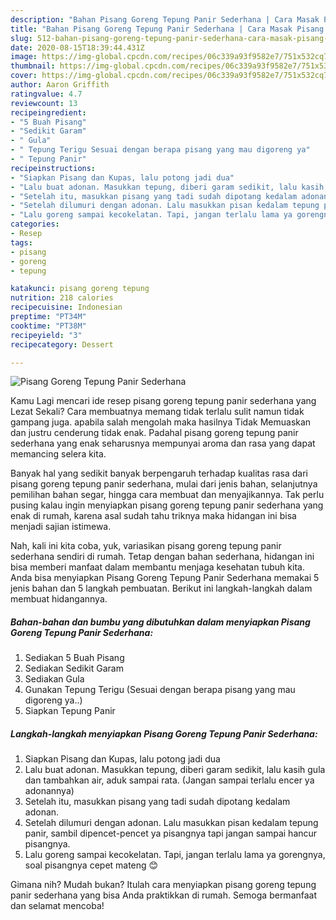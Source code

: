 ```yaml
---
description: "Bahan Pisang Goreng Tepung Panir Sederhana | Cara Masak Pisang Goreng Tepung Panir Sederhana Yang Menggugah Selera"
title: "Bahan Pisang Goreng Tepung Panir Sederhana | Cara Masak Pisang Goreng Tepung Panir Sederhana Yang Menggugah Selera"
slug: 512-bahan-pisang-goreng-tepung-panir-sederhana-cara-masak-pisang-goreng-tepung-panir-sederhana-yang-menggugah-selera
date: 2020-08-15T18:39:44.431Z
image: https://img-global.cpcdn.com/recipes/06c339a93f9582e7/751x532cq70/pisang-goreng-tepung-panir-sederhana-foto-resep-utama.jpg
thumbnail: https://img-global.cpcdn.com/recipes/06c339a93f9582e7/751x532cq70/pisang-goreng-tepung-panir-sederhana-foto-resep-utama.jpg
cover: https://img-global.cpcdn.com/recipes/06c339a93f9582e7/751x532cq70/pisang-goreng-tepung-panir-sederhana-foto-resep-utama.jpg
author: Aaron Griffith
ratingvalue: 4.7
reviewcount: 13
recipeingredient:
- "5 Buah Pisang"
- "Sedikit Garam"
- " Gula"
- " Tepung Terigu Sesuai dengan berapa pisang yang mau digoreng ya"
- " Tepung Panir"
recipeinstructions:
- "Siapkan Pisang dan Kupas, lalu potong jadi dua"
- "Lalu buat adonan. Masukkan tepung, diberi garam sedikit, lalu kasih gula dan tambahkan air, aduk sampai rata. (Jangan sampai terlalu encer ya adonannya)"
- "Setelah itu, masukkan pisang yang tadi sudah dipotang kedalam adonan."
- "Setelah dilumuri dengan adonan. Lalu masukkan pisan kedalam tepung panir, sambil dipencet-pencet ya pisangnya tapi jangan sampai hancur pisangnya."
- "Lalu goreng sampai kecokelatan. Tapi, jangan terlalu lama ya gorengnya, soal pisangnya cepet mateng 😊"
categories:
- Resep
tags:
- pisang
- goreng
- tepung

katakunci: pisang goreng tepung 
nutrition: 218 calories
recipecuisine: Indonesian
preptime: "PT34M"
cooktime: "PT38M"
recipeyield: "3"
recipecategory: Dessert

---
```



![Pisang Goreng Tepung Panir Sederhana](https://img-global.cpcdn.com/recipes/06c339a93f9582e7/751x532cq70/pisang-goreng-tepung-panir-sederhana-foto-resep-utama.jpg)

Kamu Lagi mencari ide resep pisang goreng tepung panir sederhana yang Lezat Sekali? Cara membuatnya memang tidak terlalu sulit namun tidak gampang juga. apabila salah mengolah maka hasilnya Tidak Memuaskan dan justru cenderung tidak enak. Padahal pisang goreng tepung panir sederhana yang enak seharusnya mempunyai aroma dan rasa yang dapat memancing selera kita.

Banyak hal yang sedikit banyak berpengaruh terhadap kualitas rasa dari pisang goreng tepung panir sederhana, mulai dari jenis bahan, selanjutnya pemilihan bahan segar, hingga cara membuat dan menyajikannya. Tak perlu pusing kalau ingin menyiapkan pisang goreng tepung panir sederhana yang enak di rumah, karena asal sudah tahu triknya maka hidangan ini bisa menjadi sajian istimewa.




Nah, kali ini kita coba, yuk, variasikan pisang goreng tepung panir sederhana sendiri di rumah. Tetap dengan bahan sederhana, hidangan ini bisa memberi manfaat dalam membantu menjaga kesehatan tubuh kita. Anda bisa menyiapkan Pisang Goreng Tepung Panir Sederhana memakai 5 jenis bahan dan 5 langkah pembuatan. Berikut ini langkah-langkah dalam membuat hidangannya.

<!--inarticleads1-->

##### Bahan-bahan dan bumbu yang dibutuhkan dalam menyiapkan Pisang Goreng Tepung Panir Sederhana:

1. Sediakan 5 Buah Pisang
1. Sediakan Sedikit Garam
1. Sediakan  Gula
1. Gunakan  Tepung Terigu (Sesuai dengan berapa pisang yang mau digoreng ya..)
1. Siapkan  Tepung Panir




<!--inarticleads2-->

##### Langkah-langkah menyiapkan Pisang Goreng Tepung Panir Sederhana:

1. Siapkan Pisang dan Kupas, lalu potong jadi dua
1. Lalu buat adonan. Masukkan tepung, diberi garam sedikit, lalu kasih gula dan tambahkan air, aduk sampai rata. (Jangan sampai terlalu encer ya adonannya)
1. Setelah itu, masukkan pisang yang tadi sudah dipotang kedalam adonan.
1. Setelah dilumuri dengan adonan. Lalu masukkan pisan kedalam tepung panir, sambil dipencet-pencet ya pisangnya tapi jangan sampai hancur pisangnya.
1. Lalu goreng sampai kecokelatan. Tapi, jangan terlalu lama ya gorengnya, soal pisangnya cepet mateng 😊




Gimana nih? Mudah bukan? Itulah cara menyiapkan pisang goreng tepung panir sederhana yang bisa Anda praktikkan di rumah. Semoga bermanfaat dan selamat mencoba!
